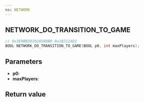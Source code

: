 ```yaml
---
ns: NETWORK
---
```

## NETWORK_DO_TRANSITION_TO_GAME

```c
// 0x3E9BB38102A589B0 0x1B2114D2
BOOL NETWORK_DO_TRANSITION_TO_GAME(BOOL p0, int maxPlayers);
```


## Parameters
* **p0**: 
* **maxPlayers**: 

## Return value

